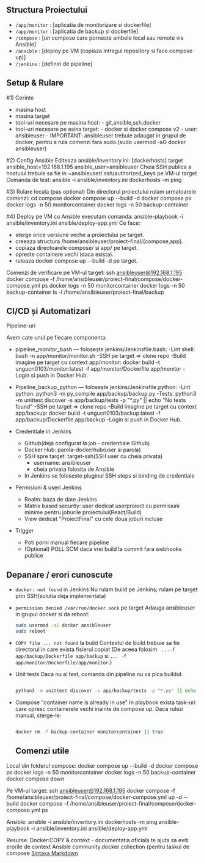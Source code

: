 ## Structura Proiectului
 - `/app/monitor` : [aplicatia de monitorizare si dockerfile]
 - `/app/monitor` : [aplicatia de backup si dockerfile]
 - `/compose` : [un compose care porneste ambele local sau remote via Ansible]
 - `/ansible` : [deploy pe VM (copiaza intregul repository si face compose up)]
 - `/jenkins` : [definiri de pipeline]

## Setup & Rulare
#1) Cerinte
 - masina host
 - masina target
 - tool-uri necesare pe masina host:
       - git,ansible,ssh,docker
 - tool-uri necesare pe asina target:
       - docker si docker compose v2
       - user: ansibleuser
       - IMPORTANT: ansibleuser trebuie adaugat in grupul de docker, pentru a rula comenzi fara sudo.(sudo usermod -aG docker ansibleuser)

#2) Config Ansible
Editeaza ansible/inventory.ini:
[dockerhosts]
target ansible_host=192.168.1.195 ansible_user=ansibleuser
Cheia SSH publica a hostului trebuie sa fie in ~ansibleuser/.ssh/authorized_keys pe VM-ul target
Comanda de test: ansible -i ansible/inventory.ini dockerhosts -m ping

#3) Rulare locala (pas optional)
Din directorul proiectului rulam urmatoarele comenzi:
cd compose
docker compose up --build -d
docker compose ps
docker logs -n 50 monitorcontainer
docker logs -n 50 backup-container

#4) Deploy pe VM cu Ansible
executam comanda:
ansible-playbook -i ansible/inventory.ini ansible/deploy-app.yml
Ce face:
- sterge orice versiune veche a proiectului pe target.
- creeaza structura /home/ansibleuser/proiect-final/{compose,app}.
- copiaza directoarele compose/ si app/ pe target.
- opreste containere vechi (daca exista).
- ruleaza docker compose up --build -d pe target.

Comenzi de verificare pe VM-ul target:
ssh ansibleuser@192.168.1.195
docker compose -f /home/ansibleuser/proiect-final/compose/docker-compose.yml ps
docker logs -n 50 monitorcontainer
docker logs -n 50 backup-container
ls -l /home/ansibleuser/proiect-final/backup

## CI/CD și Automatizari

Pipeline-uri

Avem cate unul pe fiecare componenta:

- pipeline_monitor_bash — folosește jenkins/Jenkinsfile.bash:
    -Lint shell: bash -n app/monitor/monitor.sh
    -SSH pe target => clone repo
    -Build imagine pe target cu context app/monitor:
     docker build -t ungucri0103/monitor:latest -f app/monitor/Dockerfile app/monitor
    -Login si push in Docker Hub.


- Pipeline_backup_python — folosește jenkins/Jenkinsfile.python:
    -Lint python: python3 -m py_compile app/backup/backup.py
    -Tests: python3 -m unittest discover -s app/backup/tests -p "*.py" || echo "No tests found"
    -SSH pe target => clone repo
    -Build imagine pe target cu context app/backup:
     docker build -t ungucri0103/backup:latest -f app/backup/Dockerfile app/backup
    -Login si push in Docker Hub.

- Credentiale in Jenkins
   - Github(deja configurat la job - credentiale Github)
   - Docker Hub: parola-dockerhub(user si parola)
   - SSH spre target: target-ssh(SSH user cu cheia privata)
     - username: ansibleuser
     - cheia privata folosita de Ansible
   - In Jenkins se foloseste pluginul SSH steps si binding de credentiale
     
 - Permisiuni & useri Jenkins
    - Realm: baza de date Jenkins
    - Matrix based security: user dedicat userproiect cu permisiuni minime pentru joburile proiectului(React/Build)
    - View dedicat "ProiectFinal" cu cele doua joburi incluse
      
  - Trigger
    - Poti porni manual fiecare pipeline
    - (Optional) POLL SCM daca vrei build la commit fara webhooks publice

## Depanare / erori cunoscute 

- `docker: not found` in Jenkins
  Nu rulam build pe Jenkins; rulam pe target prin SSH(solutia deja implementata)
- `permission denied /var/run/docker.sock` pe target
  Adauga ansibleuser in grupul docker si da reboot:

  ```bash
  sudo usermod -aG docker ansibleuser
  sudo reboot
  ```
- `COPY file ... not found` la build
  Contextul de build trebuie sa fie directorul in care exista fisierul copiat (De aceea folosim ` ...-f app/backup/Dockerfile app/backup` si `... -f app/monitor/Dockerfile/app/monitor`.)
- Unit tests
  Daca nu ai test, comanda din pipeline nu va pica buildul:

  ```bash

  python3 -m unittest discover -s app/backup/tests -p "*.py" || echo "No tests found"
   ```
- Compose "container name is already in use"
  In playbook exista task-uri care opresc containerele vechi inainte de compose up. Daca rulezi manual, sterge-le:

  ```bash

  docker rm -f backup-container monitorcontainer || true
   ```

  ## Comenzi utile

Local din folderul compose:
docker compose up --build -d
docker compose ps
docker logs -n 50 monitorcontainer
docker logs -n 50 backup-container
docker compose down

Pe VM-ul target:
ssh ansibleuser@192.168.1.195
docker compose -f /home/ansibleuser/proiect-final/compose/docker-compose.yml up -d --build
docker compose -f /home/ansibleuser/proiect-final/compose/docker-compose.yml ps

Ansible:
ansible -i ansible/inventory.ini dockerhosts -m ping
ansible-playbook -i ansible/inventory.ini ansible/deploy-app.yml

Resurse:
Docker:COPY & context - documentatia oficiala te ajuta sa eviti erorile de context
Ansible community.docker collection (pentru taskul de compose
[Sintaxa Markdown](https://www.markdownguide.org/cheat-sheet/)
